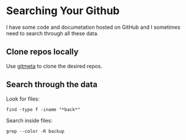 # Searching Your Github

I have some code and documetation hosted on GitHub and I sometimes need to search through all these data.

## Clone repos locally

Use [gitmeta](https://github.com/jreisinger/gitmeta) to clone the desired repos.

## Search through the data

Look for files:

    find -type f -iname "*back*"

Search inside files:

    grep --color -R backup
